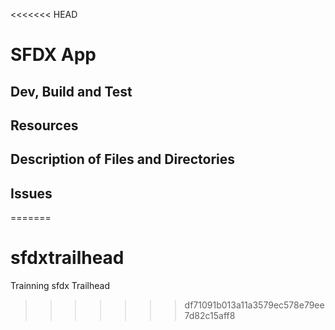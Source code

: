 <<<<<<< HEAD
# SFDX  App

## Dev, Build and Test


## Resources


## Description of Files and Directories


## Issues


=======
# sfdxtrailhead
Trainning sfdx Trailhead
>>>>>>> df71091b013a11a3579ec578e79ee7d82c15aff8

